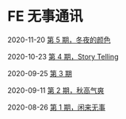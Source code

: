 # FE 无事通讯

2020-11-20 [第 5 期，冬夜的颜色](./posts/issue-5.md)

2020-10-23 [第 4 期，Story Telling](./posts/issue-4.md)

2020-09-25 [第 3 期](./posts/issue-3.md)

2020-09-11 [第 2 期，秋高气爽](./posts/issue-2.md)

2020-08-26 [第 1 期，闲来无事](./posts/issue-1.md)
